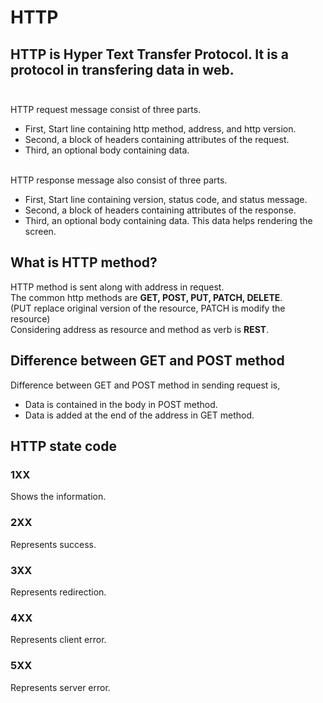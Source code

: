 # HTTP
## HTTP is Hyper Text Transfer Protocol. It is a protocol in transfering data in web.<br><br>
HTTP request message consist of three parts.<br>
<ul>
  <li>First, Start line containing http method, address, and http version.</li>
  <li>Second, a block of headers containing attributes of the request.</li>
  <li>Third, an optional body containing data.</li>
</ul>
<br>
HTTP response message also consist of three parts.<br>
<ul>
  <li>First, Start line containing version, status code, and status message.</li>
  <li>Second, a block of headers containing attributes of the response.</li>
  <li>Third, an optional body containing data. This data helps rendering the screen.</li>
</ul>

## What is <Strong>HTTP method</Strong>?
HTTP method is sent along with address in request.<br>
The common http methods are <Strong>GET, POST, PUT, PATCH, DELETE</Strong>.<br>
(PUT replace original version of the resource, PATCH is modify the resource)<br>
Considering address as resource and method as verb is <Strong>REST</Strong>.

## Difference between GET and POST method
Difference between GET and POST method in sending request is,<br>
<ul>
  <li>Data is contained in the body in POST method.</li>
  <li>Data is added at the end of the address in GET method.</li>
</ul>

## HTTP state code

### 1XX
Shows the information.<br>

### 2XX
Represents success.<br>

### 3XX
Represents redirection.<br>

### 4XX
Represents client error.<br>

### 5XX
Represents server error.<br>
